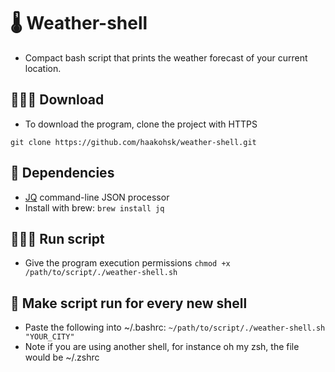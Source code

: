 # 🌡 Weather-shell
- Compact bash script that prints the weather forecast of your current location.

## 👨🏼‍💻 Download
- To download the program, clone the project with HTTPS

```git clone https://github.com/haakohsk/weather-shell.git```

## 📌 Dependencies
- [JQ](https://github.com/stedolan/jq) command-line JSON processor
- Install with brew: 
```brew install jq```

## 🏃🏽‍♂️ Run script
- Give the program execution permissions
```chmod +x /path/to/script/./weather-shell.sh```

## 🤖 Make script run for every new shell
- Paste the following into ~/.bashrc:
```~/path/to/script/./weather-shell.sh "YOUR_CITY"```
- Note if you are using another shell, for instance oh my zsh, the file would be ~/.zshrc
